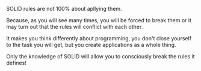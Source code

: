 SOLID rules are not 100% about apllying them. 

Because, as you will see many times, you will be forced to break them or it may turn out that the rules will conflict with each other. 

It makes you think differently about programming, you don't close yourself to the task you will get, but you create applications as a whole thing. 

Only the knowledge of SOLID will allow you to consciously break the rules it defines!
